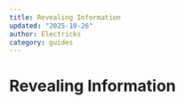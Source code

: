 ```yaml
---
title: Revealing Information
updated: "2025-10-26"
author: Electricks
category: guides
---
```


# Revealing Information

